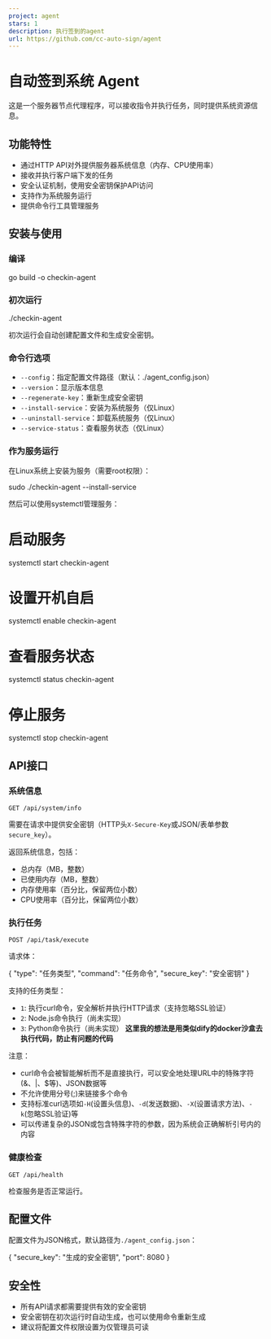 ```yaml
---
project: agent
stars: 1
description: 执行签到的agent
url: https://github.com/cc-auto-sign/agent
---
```


自动签到系统 Agent
============

这是一个服务器节点代理程序，可以接收指令并执行任务，同时提供系统资源信息。

功能特性
----

-   通过HTTP API对外提供服务器系统信息（内存、CPU使用率）
-   接收并执行客户端下发的任务
-   安全认证机制，使用安全密钥保护API访问
-   支持作为系统服务运行
-   提供命令行工具管理服务

安装与使用
-----

### 编译

go build -o checkin-agent

### 初次运行

./checkin-agent

初次运行会自动创建配置文件和生成安全密钥。

### 命令行选项

-   `--config`：指定配置文件路径（默认：./agent\_config.json）
-   `--version`：显示版本信息
-   `--regenerate-key`：重新生成安全密钥
-   `--install-service`：安装为系统服务（仅Linux）
-   `--uninstall-service`：卸载系统服务（仅Linux）
-   `--service-status`：查看服务状态（仅Linux）

### 作为服务运行

在Linux系统上安装为服务（需要root权限）：

sudo ./checkin-agent --install-service

然后可以使用systemctl管理服务：

# 启动服务
systemctl start checkin-agent

# 设置开机自启
systemctl enable checkin-agent

# 查看服务状态
systemctl status checkin-agent

# 停止服务
systemctl stop checkin-agent

API接口
-----

### 系统信息

```
GET /api/system/info
```

需要在请求中提供安全密钥（HTTP头`X-Secure-Key`或JSON/表单参数`secure_key`）。

返回系统信息，包括：

-   总内存（MB，整数）
-   已使用内存（MB，整数）
-   内存使用率（百分比，保留两位小数）
-   CPU使用率（百分比，保留两位小数）

### 执行任务

```
POST /api/task/execute
```

请求体：

{
  "type": "任务类型",
  "command": "任务命令",
  "secure\_key": "安全密钥"
}

支持的任务类型：

-   `1`: 执行curl命令，安全解析并执行HTTP请求（支持忽略SSL验证）
-   `2`: Node.js命令执行（尚未实现）
-   `3`: Python命令执行（尚未实现） **这里我的想法是用类似dify的docker沙盒去执行代码，防止有问题的代码**

注意：

-   curl命令会被智能解析而不是直接执行，可以安全地处理URL中的特殊字符(&、|、$等)、JSON数据等
-   不允许使用分号(;)来链接多个命令
-   支持标准curl选项如`-H`(设置头信息)、`-d`(发送数据)、`-X`(设置请求方法)、`-k`(忽略SSL验证)等
-   可以传递复杂的JSON或包含特殊字符的参数，因为系统会正确解析引号内的内容

### 健康检查

```
GET /api/health
```

检查服务是否正常运行。

配置文件
----

配置文件为JSON格式，默认路径为`./agent_config.json`：

{
  "secure\_key": "生成的安全密钥",
  "port": 8080
}

安全性
---

-   所有API请求都需要提供有效的安全密钥
-   安全密钥在初次运行时自动生成，也可以使用命令重新生成
-   建议将配置文件权限设置为仅管理员可读
